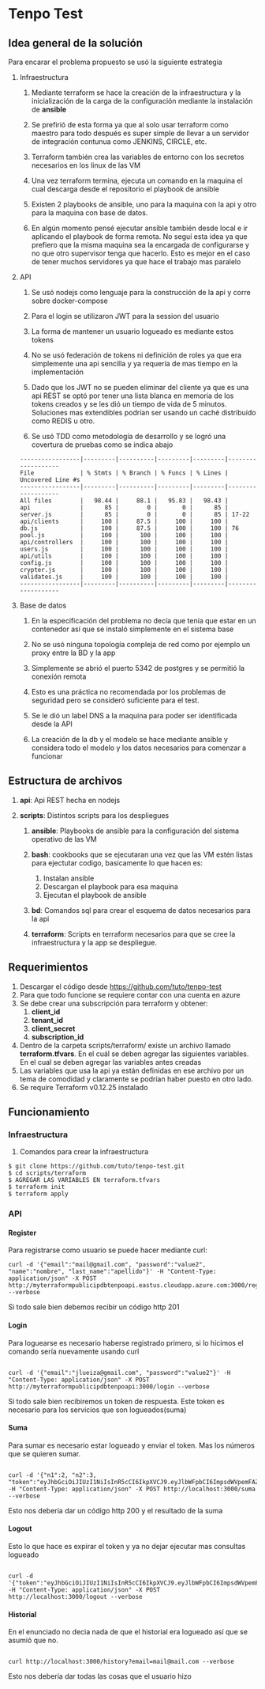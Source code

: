 # Tenpo Test

## Idea general de la solución

Para encarar el problema propuesto se usó la siguiente estrategia

1. Infraestructura

    1. Mediante terraform se hace la creación de la infraestructura y la inicialización de la carga de la configuración mediante la instalación de **ansible**

    2. Se prefirió de esta forma ya que al solo usar terraform como maestro para todo después es super simple de llevar a un servidor de integración contunua como JENKINS, CIRCLE, etc.

    3. Terraform también crea las variables de entorno con los secretos necesarios en los linux de las VM

    4. Una vez terraform termina, ejecuta un comando en la maquina el cual descarga desde el repositorio el playbook de ansible

    5. Existen 2 playbooks de ansible, uno para la maquina con la api y otro para la maquina con base de datos.

    6. En algún momento pensé ejecutar ansible también desde local e ir aplicando el playbook de forma remota. No seguí esta idea ya que prefiero que la misma maquina sea la encargada de configurarse y no que otro supervisor tenga que hacerlo. Esto es mejor en el caso de tener muchos servidores ya que hace el trabajo mas paralelo

2. API 

    1. Se usó nodejs como lenguaje para la construcción de la api y corre sobre docker-compose

    2. Para el login se utilizaron JWT para la session del usuario

    3. La forma de mantener un usuario logueado es mediante estos tokens

    4. No se usó federación de tokens ni definición de roles ya que era simplemente una api sencilla y ya requería de mas tiempo en la implementación

    5. Dado que los JWT no se pueden eliminar del cliente ya que es una api REST se optó por tener una lista blanca en memoria de los tokens creados y se les dió un tiempo de vida de 5 minutos. Soluciones mas extendibles podrían ser usando un caché distribuído como REDIS u otro.

    6. Se usó TDD como metodología de desarrollo y se logró una covertura de pruebas como se indica abajo
    ```
    -----------------|---------|----------|---------|---------|-------------------
    File             | % Stmts | % Branch | % Funcs | % Lines | Uncovered Line #s 
    -----------------|---------|----------|---------|---------|-------------------
    All files        |   98.44 |     88.1 |   95.83 |   98.43 |                   
    api              |      85 |        0 |       0 |      85 |                   
    server.js        |      85 |        0 |       0 |      85 | 17-22             
    api/clients      |     100 |     87.5 |     100 |     100 |                   
    db.js            |     100 |     87.5 |     100 |     100 | 76                
    pool.js          |     100 |      100 |     100 |     100 |                   
    api/controllers  |     100 |      100 |     100 |     100 |                   
    users.js         |     100 |      100 |     100 |     100 |                   
    api/utils        |     100 |      100 |     100 |     100 |                   
    config.js        |     100 |      100 |     100 |     100 |                   
    crypter.js       |     100 |      100 |     100 |     100 |                   
    validates.js     |     100 |      100 |     100 |     100 |                   
    -----------------|---------|----------|---------|---------|------------------- 
    ```

3. Base de datos

    1. En la especificación del problema no decía que tenía que estar en un contenedor así que se instaló simplemente en el sistema base

    2. No se usó ninguna topología compleja de red como por ejemplo un proxy entre la BD y la app

    3. Simplemente se abrió el puerto 5342 de postgres y se permitió la conexión remota

    4. Esto es una práctica no recomendada por los problemas de seguridad pero se consideró suficiente para el test.

    5. Se le dió un label DNS a la maquina para poder ser identificada desde la API

    6. La creación de la db y el modelo se hace mediante ansible y considera todo el modelo y los datos necesarios para comenzar a funcionar


## Estructura de archivos

 1. **api**: Api REST hecha en nodejs 
 2. **scripts**: Distintos scripts para los despliegues
    
    1. **ansible**: Playbooks de ansible para la configuración del sistema operativo de las VM
    
    2. **bash**: cookbooks que se ejecutaran una vez que las VM estén listas para ejectutar codigo, basicamente lo que hacen es:
        1. Instalan ansible
        2. Descargan el playbook para esa maquina
        3. Ejecutan el playbook de ansible
    
    3. **bd**: Comandos sql para crear el esquema de datos necesarios para la api

    4. **terraform**: Scripts en terraform necesarios para que se cree la infraestructura y la app se despliegue. 

## Requerimientos

1. Descargar el código desde https://github.com/tuto/tenpo-test
2. Para que todo funcione se requiere contar con una cuenta en azure
3. Se debe crear una subscripción para terraform y obtener:
    1. **client_id**
    2. **tenant_id**
    3. **client_secret**
    4. **subscription_id**
4. Dentro de la carpeta scripts/terraform/ existe un archivo llamado **terraform.tfvars**. En el cuál se deben agregar las siguientes variables. En el cual se deben agregar las variables antes creadas
5. Las variables que usa la api ya están definidas en ese archivo por un tema de comodidad y claramente se podrían haber puesto en otro lado.
6. Se require Terraform v0.12.25 instalado


## Funcionamiento

### Infraestructura

1. Comandos para crear la infraestructura

```
$ git clone https://github.com/tuto/tenpo-test.git
$ cd scripts/terraform
$ AGREGAR LAS VARIABLES EN terraform.tfvars
$ terraform init
$ terraform apply
```

### API

#### Register

Para registrarse como usuario se puede hacer mediante curl:

```
curl -d '{"email":"mail@gmail.com", "password":"value2", "name":"nombre", "last_name":"apellido"}' -H "Content-Type: application/json" -X POST http://myterraformpublicipdbtenpoapi.eastus.cloudapp.azure.com:3000/register --verbose

```

Si todo sale bien debemos recibir un código http 201

#### Login

Para loguearse es necesario haberse registrado primero, si lo hicimos el comando sería nuevamente usando curl 

```

curl -d '{"email":"jlueiza@gmail.com", "password":"value2"}' -H "Content-Type: application/json" -X POST http://myterraformpublicipdbtenpoapi:3000/login --verbose

```

Si todo sale bien recibiremos un token de respuesta. Este token es necesario para los servicios que son logueados(suma)

#### Suma

Para sumar es necesario estar logueado y enviar el token. Mas los números que se quieren sumar.

```

curl -d '{"n1":2, "n2":3, "token":"eyJhbGciOiJIUzI1NiIsInR5cCI6IkpXVCJ9.eyJlbWFpbCI6ImpsdWVpemFAZ21haWwuY29tIiwibmFtZSI6Im5vbWJyZSIsImxhc3RfbmFtZSI6ImFwZWxsaWRvIiwiaWF0IjoxNTkwMjA5MzQ3LCJleHAiOjE1OTAyMDk2NDd9.3DF5frAHYhYrnEKu0tKXlx1nqch6GN7oeTZ1VbJcyYQ"}' -H "Content-Type: application/json" -X POST http://localhost:3000/suma --verbose

```

Esto nos debería dar un código http 200 y el resultado de la suma

#### Logout

Esto lo que hace es expirar el token y ya no dejar ejecutar mas consultas logueado

```

curl -d '{"token":"eyJhbGciOiJIUzI1NiIsInR5cCI6IkpXVCJ9.eyJlbWFpbCI6ImpsdWVpemFAZ21haWwuY29tIiwibmFtZSI6Im5vbWJyZSIsImxhc3RfbmFtZSI6ImFwZWxsaWRvIiwiaWF0IjoxNTkwMjA5MzQ3LCJleHAiOjE1OTAyMDk2NDd9.3DF5frAHYhYrnEKu0tKXlx1nqch6GN7oeTZ1VbJcyYQ"}' -H "Content-Type: application/json" -X POST http://localhost:3000/logout --verbose

```


#### Historial

En el enunciado no decia nada de que el historial era logueado así que se asumió que no. 

```

curl http://localhost:3000/history?email=mail@mail.com --verbose

```
Esto nos debería dar todas las cosas que el usuario hizo


